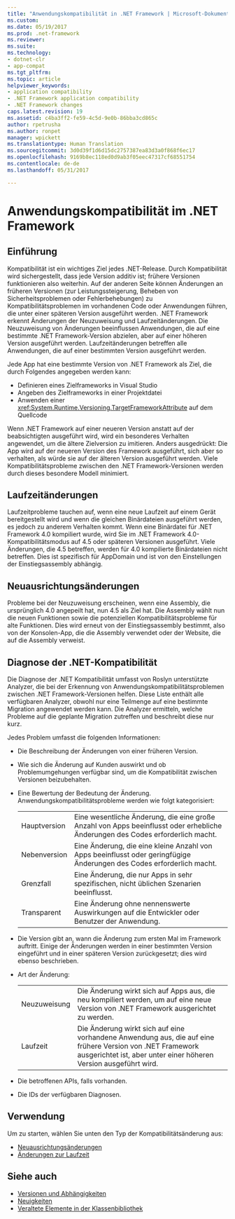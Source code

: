 ```yaml
---
title: "Anwendungskompatibilität in .NET Framework | Microsoft-Dokumentation"
ms.custom: 
ms.date: 05/19/2017
ms.prod: .net-framework
ms.reviewer: 
ms.suite: 
ms.technology:
- dotnet-clr
- app-compat
ms.tgt_pltfrm: 
ms.topic: article
helpviewer_keywords:
- application compatibility
- .NET Framework application compatibility
- .NET Framework changes
caps.latest.revision: 19
ms.assetid: c4ba3ff2-fe59-4c5d-9e0b-86bba3cd865c
author: rpetrusha
ms.author: ronpet
manager: wpickett
ms.translationtype: Human Translation
ms.sourcegitcommit: 3d0d39f1d6d15dc2757387ea83d3a0f868f6ec17
ms.openlocfilehash: 9169b8ec118ed0d9ab3f05eec47317cf68551754
ms.contentlocale: de-de
ms.lasthandoff: 05/31/2017

---
```


<a id="application-compatibility-in-the-net-framework" class="xliff"></a>

# Anwendungskompatibilität im .NET Framework

<a id="introduction" class="xliff"></a>

## Einführung
Kompatibilität ist ein wichtiges Ziel jedes .NET-Release. Durch Kompatibilität wird sichergestellt, dass jede Version additiv ist; frühere Versionen funktionieren also weiterhin. Auf der anderen Seite können Änderungen an früheren Versionen (zur Leistungssteigerung, Beheben von Sicherheitsproblemen oder Fehlerbehebungen) zu Kompatibilitätsproblemen im vorhandenen Code oder Anwendungen führen, die unter einer späteren Version ausgeführt werden. .NET Framework erkennt Änderungen der Neuzuweisung und Laufzeitänderungen. Die Neuzuweisung von Änderungen beeinflussen Anwendungen, die auf eine bestimmte .NET Framework-Version abzielen, aber auf einer höheren Version ausgeführt werden. Laufzeitänderungen betreffen alle Anwendungen, die auf einer bestimmten Version ausgeführt werden.

Jede App hat eine bestimmte Version von .NET Framework als Ziel, die durch Folgendes angegeben werden kann:

* Definieren eines Zielframeworks in Visual Studio
* Angeben des Zielframeworks in einer Projektdatei
* Anwenden einer <xref:System.Runtime.Versioning.TargetFrameworkAttribute> auf dem Quellcode

Wenn .NET Framework auf einer neueren Version anstatt auf der beabsichtigten ausgeführt wird, wird ein besonderes Verhalten angewendet, um die ältere Zielversion zu imitieren. Anders ausgedrückt: Die App wird auf der neueren Version des Framework ausgeführt, sich aber so verhalten, als würde sie auf der älteren Version ausgeführt werden. Viele Kompatibilitätsprobleme zwischen den .NET Framework-Versionen werden durch dieses besondere Modell minimiert.

<a id="runtime-changes" class="xliff"></a>

## Laufzeitänderungen

Laufzeitprobleme tauchen auf, wenn eine neue Laufzeit auf einem Gerät bereitgestellt wird und wenn die gleichen Binärdateien ausgeführt werden, es jedoch zu anderem Verhalten kommt. Wenn eine Binärdatei für .NET Framework 4.0 kompiliert wurde, wird Sie im .NET Framework 4.0-Kompatibilitätsmodus auf 4.5 oder späteren Versionen ausgeführt. Viele Änderungen, die 4.5 betreffen, werden für 4.0 kompilierte Binärdateien nicht betreffen. Dies ist spezifisch für AppDomain und ist von den Einstellungen der Einstiegsassembly abhängig.

<a id="retargeting-changes" class="xliff"></a>

## Neuausrichtungsänderungen

Probleme bei der Neuzuweisung erscheinen, wenn eine Assembly, die ursprünglich 4.0 angepeilt hat, nun 4.5 als Ziel hat. Die Assembly wählt nun die neuen Funktionen sowie die potenziellen Kompatibilitätsprobleme für alte Funktionen. Dies wird erneut von der Einstiegsassembly bestimmt, also von der Konsolen-App, die die Assembly verwendet oder der Website, die auf die Assembly verweist.

<a id="net-compatibility-diagnostics" class="xliff"></a>

## Diagnose der .NET-Kompatibilität

Die Diagnose der .NET Kompatibilität umfasst von Roslyn unterstützte Analyzer, die bei der Erkennung von Anwendungskompatibilitätsproblemen zwischen .NET Framework-Versionen helfen. Diese Liste enthält alle verfügbaren Analyzer, obwohl nur eine Teilmenge auf eine bestimmte Migration angewendet werden kann. Die Analyzer ermitteln, welche Probleme auf die geplante Migration zutreffen und beschreibt diese nur kurz.

Jedes Problem umfasst die folgenden Informationen:

-   Die Beschreibung der Änderungen von einer früheren Version.

-   Wie sich die Änderung auf Kunden auswirkt und ob Problemumgehungen verfügbar sind, um die Kompatibilität zwischen Versionen beizubehalten.

-   Eine Bewertung der Bedeutung der Änderung. Anwendungskompatibilitätsprobleme werden wie folgt kategorisiert:

    |   |   |
    |---|---|
    |Hauptversion|Eine wesentliche Änderung, die eine große Anzahl von Apps beeinflusst oder erhebliche Änderungen des Codes erforderlich macht.|
    |Nebenversion|Eine Änderung, die eine kleine Anzahl von Apps beeinflusst oder geringfügige Änderungen des Codes erforderlich macht.|
    |Grenzfall|Eine Änderung, die nur Apps in sehr spezifischen, nicht üblichen Szenarien beeinflusst.|
    |Transparent|Eine Änderung ohne nennenswerte Auswirkungen auf die Entwickler oder Benutzer der Anwendung.|

-   Die Version gibt an, wann die Änderung zum ersten Mal im Framework auftritt. Einige der Änderungen werden in einer bestimmten Version eingeführt und in einer späteren Version zurückgesetzt; dies wird ebenso beschrieben.

-   Art der Änderung:

    |   |   |
    |---|---|
    |Neuzuweisung|Die Änderung wirkt sich auf Apps aus, die neu kompiliert werden, um auf eine neue Version von .NET Framework ausgerichtet zu werden.|
    |Laufzeit|Die Änderung wirkt sich auf eine vorhandene Anwendung aus, die auf eine frühere Version von .NET Framework ausgerichtet ist, aber unter einer höheren Version ausgeführt wird.|

-   Die betroffenen APIs, falls vorhanden.

-   Die IDs der verfügbaren Diagnosen.

<a id="usage" class="xliff"></a>

## Verwendung
Um zu starten, wählen Sie unten den Typ der Kompatibilitätsänderung aus:

* [Neuausrichtungsänderungen](./retargeting/index.md)
* [Änderungen zur Laufzeit](./runtime/index.md)


<a id="see-also" class="xliff"></a>

## Siehe auch

* [Versionen und Abhängigkeiten](../../../docs/framework/migration-guide/versions-and-dependencies.md)
* [Neuigkeiten](../../../docs/framework/whats-new/index.md)
* [Veraltete Elemente in der Klassenbibliothek](../../../docs/framework/whats-new/whats-obsolete.md)

